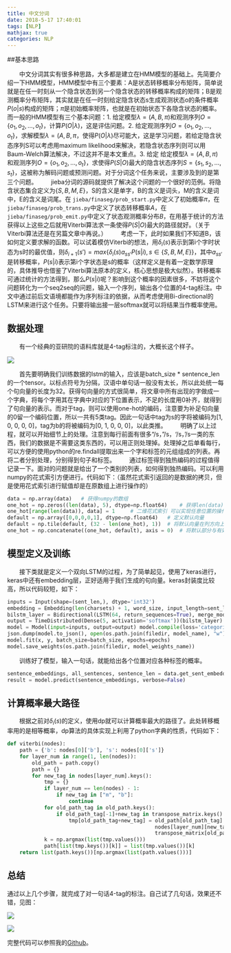 ```yaml
---
title: 中文分词
date: 2018-5-17 17:40:01
tags: [NLP]
mathjax: true
categories: NLP
---
```

##基本思路

&emsp;&emsp;中文分词其实有很多种思路，大多都是建立在HMM模型的基础上。先简要介绍一下HMM模型，HMM模型中有三个要素：A是状态转移概率分布矩阵，简单说就是在任一时刻从一个隐含状态到另一个隐含状态的转移概率构成的矩阵；B是观测概率分布矩阵，其实就是在任一时刻给定隐含状态s生成观测状态o的条件概率$P(o|s)$构成的矩阵；$\pi$是初始概率矩阵，也就是在初始状态下各隐含状态的概率。而一般的HMM模型有三个基本问题：1. 给定模型$\lambda = (A, B, \pi)$和观测序列$O = \{o_1, o_2, \dots, o_t\}$，计算$P(O|\lambda)$，这是评估问题。2. 给定观测序列$O = \{o_1, o_2, \dots, o_t\}$，求解模型$\lambda = (A, B, \pi$，使得$P(O|\lambda)$尽可能大，这是学习问题，若给定隐含状态序列S可以考虑用maximum likelihood来解决，若隐含状态序列则可以用Baum-Welch算法解决，不过这并不是本文重点。3. 给定 给定模型$\lambda = (A, B, \pi)$和观测序列$O = \{o_1, o_2, \dots, o_t\}$，求使得$P(S|O)$最大的隐含状态序列$S = \{s_1, s_2, \dots, s_t\}$，这被称为解码问题或预测问题。对于分词这个任务来说，主要涉及到的是第三个问题。
&emsp;&emsp;jieba分词的源码就提供了解决这个问题的一个很好的范例。将隐含状态集合定义为$\{S, B, M, E\}$，S的含义是单字，B的含义是词头，M的含义是词中，E的含义是词尾。在 `jieba/finaseg/prob_start.py`中定义了初始概率$\pi$，在 `jieba/finaseg/prob_trans.py`中定义了状态转移概率$A$，在`jieba/finaseg/prob_emit.py`中定义了状态观测概率分布$B$，在用基于统计的方法获得以上这些之后就用Viterbi算法求一条使得$P(S|O)$最大的路径就好。（关于Viterbi算法还是在另篇文章中再说。）
&emsp;&emsp;考虑一下，此时如果我们不知道B，该如何定义要求解的函数。可以试着模仿Viterbi的想法，用$\delta_i(s)$表示到第i个字时状态为s时的最优值，则$\delta_{i+1}(s') = max\{\delta_i(s)a_{ss'}P(s|i),  s\in\{S, B, M, E\}\}$，其中$a_{ss'}$是转移概率，$P(s|i)$表示第i个字状态是s的概率（这样定义是有着一定数学原理的，具体推导也借鉴了Viterbi算法原本的定义，核心思想是极大似然）。转移概率可通过统计的方法得到，那么$P(s|i)$呢？影响到这个概率的因素很多，不妨将这个问题转化为一个seq2seq的问题，输入一个序列，输出各个位置的4-tag标注。中文中通过前后文语境都能作为序列标注的依据，从而考虑使用Bi-directional的LSTM来进行这个任务。只要将输出接一层softmax就可以将结果当作概率使用。



## 数据处理

&emsp;&emsp;有一个经典的亚研院的语料库就是4-tag标注的，大概长这个样子。

![](http://ov718qcsg.bkt.clouddn.com/blog/chinesesplitwords/msrtrain.png)

&emsp;&emsp;首先要明确我们训练数据的lstm的输入，应该是batch_size * sentence_len的一个tensor。以标点符号为分隔，汉语中单句话一般没有太长，所以此处统一每个句向量的长度为32。获得句向量的方式很简单，将文章中所有出现的字做成一个字典，将每个字用其在字典中对应的下位置表示，不足的长度用0补齐，就得到了句向量的表示。而对于tag，则可以使用one-hot的编码，注意要为补足句向量的0留一个编码位置，所以一共有5类tag。因此一句话中tag为s的字将被编码为[1, 0, 0, 0, 0]，tag为b的将被编码为[0, 1, 0, 0, 0]，以此类推。
&emsp;&emsp;明确了以上过程，就可以开始细节上的处理。注意到每行前面有很多“/s，”/s，‘/s，’/s一类的东西，我们的数据是不需要这类东西的，可以用正则处理掉。处理掉之后单看每行，可以方便的使用python的re.findall提取出来一个字和标签的元组组成的列表。再将二者分别处理，分别得到句子和标签。
&emsp;&emsp;通过标签得到独热编码的过程值得记录一下。面对的问题就是给出了一个类别的列表，如何得到独热编码。可以利用numpy的花式索引方便进行。代码如下：（虽然花式索引返回的是数据的拷贝，但是使用花式索引进行赋值却是在原数组上进行操作的）
```python
data = np.array(data)	# 获得numpy的数组
one_hot = np.zeros((len(data), 5), dtype=np.float64)	# 获得len(data)个长度为5的0向量
one_hot[range(len(data)), data] = 1		# 二维花式索引 可以实现任意位置的操作
default = np.array([0,0,0,0,1], dtype=np.float64)	# 定义默认向量
default = np.tile(default, (32 - len(one_hot), 1))	# 将默认向量在列方向上重复32-len(one_hot)次
one_hot = np.concatenate((one_hot, default), axis = 0)	# 将默认部分与有效部分拼接保证长度与句向量相同
```



## 模型定义及训练

&emsp;&emsp;接下类就是定义一个双向LSTM的过程，为了简单起见，使用了keras进行，keras中还有embedding层，正好适用于我们生成的句向量。keras封装度比较高，所以代码较短，如下：

```python
inputs = Input(shape=(sent_len,), dtype='int32')
embedding = Embedding(len(charsets) + 1, word_size, input_length=sent_len, mask_zero=True)(inputs)
bilstm_layer = Bidirectional(LSTM(64, return_sequences=True), merge_mode='sum')(embedding)
output = TimeDistributed(Dense(5, activation='softmax'))(bilstm_layer)
model = Model(input=inputs, output=output) model.compile(loss='categorical_crossentropy', optimizer='adam', metrics=['accuracy'])
json.dump(model.to_json(), open(os.path.join(filedir, model_name), "w"))
model.fit(x, y, batch_size=batch_size, epochs=epochs)
model.save_weights(os.path.join(filedir, model_weights_name))
```
&emsp;&emsp;训练好了模型，输入一句话，就能给出各个位置对应各种标签的概率。
```python
sentence_embeddings, all_sentences, sentence_len = data.get_sent_embeddings(charsets, test_sentence)
result = model.predict(sentence_embeddings, verbose=False)
```



## 计算概率最大路径

&emsp;&emsp;根据之前对$\delta_i(s)$的定义，使用dp就可以计算概率最大的路径了。此处转移概率用的是相等概率，dp算法的具体实现上利用了python字典的性质，代码如下：

```python
def viterbi(nodes):
    path = {'b': nodes[0]['b'], 's': nodes[0]['s']}
    for layer_num in range(1, len(nodes)):
        old_path = path.copy()
        path = {}
        for new_tag in nodes[layer_num].keys():
            tmp = {}
            if layer_num == len(nodes) - 1:
                if new_tag in ["m", "b"]:
                    continue
            for old_path_tag in old_path.keys():
                if old_path_tag[-1]+new_tag in transpose_matrix.keys():
                    tmp[old_path_tag+new_tag] = old_path[old_path_tag] + \
                                                nodes[layer_num][new_tag] + \
                                                transpose_matrix[old_path_tag[-1]+new_tag]
            k = np.argmax(list(tmp.values()))
            path[list(tmp.keys())[k]] = list(tmp.values())[k]
    return list(path.keys())[np.argmax(list(path.values()))]
```



## 总结

通过以上几个步骤，就完成了对一句话4-tag的标注。自己试了几句话，效果还不错，见图：

![](http://ov718qcsg.bkt.clouddn.com/blog/chinesesplitwords/result1.png)

![](http://ov718qcsg.bkt.clouddn.com/blog/chinesesplitwords/result2.png)

完整代码可以参照我的[Github](https://github.com/mingming97/Chinese-Word-Split)。

